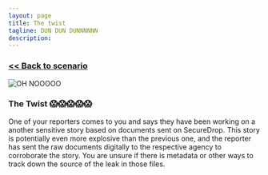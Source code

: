 ```yaml
---
layout: page
title: The twist
tagline: DUN DUN DUNNNNNN
description:
---
```


### [\<\< Back to scenario](../08-outing-your-source-2.html)

![OH NOOOOO](https://media2.giphy.com/media/FYPNRgBunPH44/giphy.gif)

### The Twist 😱😱😱😱😱

One of your reporters comes to you and says they have been working on a another sensitive story based on documents sent on SecureDrop. This story is potentially even more explosive than the previous one, and the reporter has sent the raw documents digitally to the respective agency to corroborate the story. You are unsure if there is metadata or other ways to track down the source of the leak in those files.
